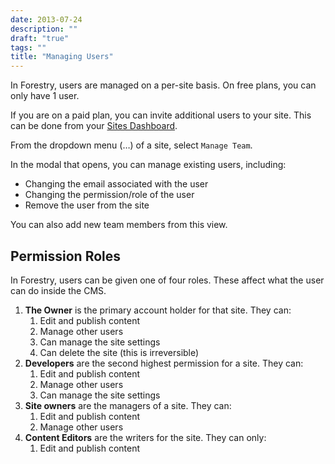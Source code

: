 ```yaml
---
date: 2013-07-24
description: ""
draft: "true"
tags: ""
title: "Managing Users"
---
```

In Forestry, users are managed on a per-site basis. On free plans, you can only have 1 user.

If you are on a paid plan, you can invite additional users to your site. This can be done from your [Sites Dashboard][1].

From the dropdown menu (…) of a site, select `Manage Team`.

In the modal that opens, you can manage existing users, including:
* Changing the email associated with the user
* Changing the permission/role of the user
* Remove the user from the site

You can also add new team members from this view.

## Permission Roles
In Forestry, users can be given one of four roles. These affect what the user can do inside the CMS.

1. **The Owner** is the primary account holder for that site. They can:
	1. Edit and publish content
	2. Manage other users
	3. Can manage the site settings
	4. Can delete the site (this is irreversible)
2. **Developers** are the second highest permission for a site. They can:
	1. Edit and publish content
	2. Manage other users
	3. Can manage the site settings  
3. **Site owners** are the managers of a site. They can:
	1. Edit and publish content
	2. Manage other users
3. **Content Editors** are the writers for the site. They can only:
	1. Edit and publish content

[1]:	https://app.forestry.io/dashboard